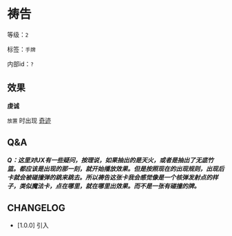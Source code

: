 # 祷告

等级：`2`

标签：`手牌`

内部id：`?`

## 效果

**虔诚**

`放置` 时出现 [奇迹](../卡牌组/奇迹.md)
## Q&A

***Q：这里对UX有一些疑问，按理说，如果抽出的是天火，或者是抽出了无底竹篮。都应该是出现的那一刻，就开始播放效果。但是按照现在的出现规则，出现后卡就会被碰撞弹的跳来跳去。所以祷告这张卡我会感觉像是一个核弹发射点的样子，类似魔法卡，点在哪里，就在哪里出效果。而不是一张有碰撞的牌。***

## CHANGELOG

- [1.0.0] 引入
